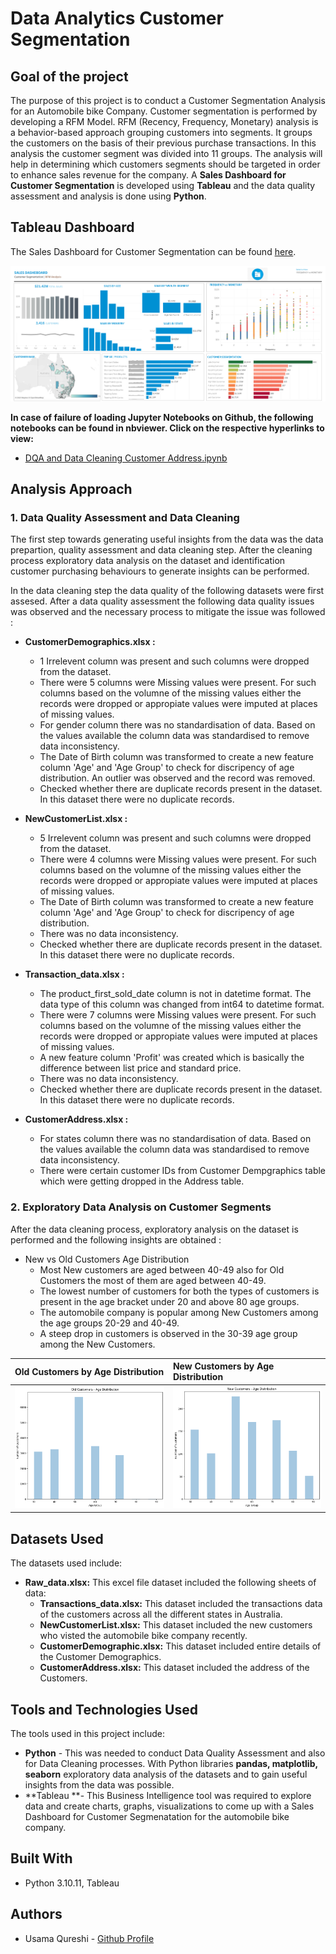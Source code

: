 # Data Analytics Customer Segmentation

## Goal of the project
The purpose of this project is to conduct a Customer Segmentation Analysis for an Automobile bike Company. Customer segmentation is performed by developing a RFM Model. RFM (Recency, Frequency, Monetary) analysis is a behavior-based approach grouping customers into segments. It groups the customers on the basis of their previous purchase transactions. In this analysis the customer segment was divided into 11 groups. The analysis will help in determining which customers segments should be targeted in order to enhance sales revenue for the company. A **Sales Dashboard for Customer Segmentation** is developed using **Tableau** and the data quality assessment and analysis is done using **Python**.

## Tableau Dashboard
The Sales Dashboard for Customer Segmentation can be found [here](https://public.tableau.com/app/profile/usama.zafar.qureshi/viz/SalesSegmentation_16916653192370/SalesSegmentation2).


![Tableau Dashboard](Media/Dashboard.png)

**In case of failure of loading Jupyter Notebooks on Github, the following notebooks can be found in nbviewer. Click on the respective hyperlinks to view:**

+ [DQA and Data Cleaning Customer Address.ipynb](https://nbviewer.org/github/usamaqureshi27/Python/blob/main/DQA_Customer_Address_Cleaned.ipynb)



## Analysis Approach

### 1. Data Quality Assessment and Data Cleaning
The first step towards generating useful insights from the data was the data prepartion, quality assessment and data cleaning step. After the cleaning process exploratory data analysis on the dataset and identification customer purchasing behaviours to generate insights can be performed.

In the data cleaning step the data quality of the following datasets were first assesed. After a data quality assessment the following data quality issues was observed and the necessary process to mitigate the issue was followed :

+ **CustomerDemographics.xlsx :**
  + 1 Irrelevent column was present and such columns were dropped from the dataset.
  + There were 5 columns were Missing values were present. For such columns based on the volumne of the missing values either the records were dropped or appropiate values were imputed at places of missing values.
  + For gender column there was no standardisation of data. Based on the values available the column data was standardised to remove data inconsistency.
  + The Date of Birth column was transformed to create a new feature column 'Age' and 'Age Group' to check for discripency of age distribution. An outlier was observed and the record was removed.
  + Checked whether there are duplicate records present in the dataset. In this dataset there were no duplicate records.
  
+ **NewCustomerList.xlsx :**
  + 5 Irrelevent column was present and such columns were dropped from the dataset.
  + There were 4 columns were Missing values were present. For such columns based on the volumne of the missing values either the records were dropped or appropiate values were imputed at places of missing values.
  + The Date of Birth column was transformed to create a new feature column 'Age' and 'Age Group' to check for discripency of age distribution.
  + There was no data inconsistency.
  + Checked whether there are duplicate records present in the dataset. In this dataset there were no duplicate records.
  
+ **Transaction_data.xlsx :**
  + The product_first_sold_date column is not in datetime format. The data type of this column was changed from int64 to datetime format.
  + There were 7 columns were Missing values were present. For such columns based on the volumne of the missing values either the records were dropped or appropiate values were imputed at places of missing values.
  + A new feature column 'Profit' was created which is basically the difference between list price and standard price.
  + There was no data inconsistency.
  + Checked whether there are duplicate records present in the dataset. In this dataset there were no duplicate records.

+ **CustomerAddress.xlsx :**
  + For states column there was no standardisation of data. Based on the values available the column data was standardised to remove data inconsistency.
  + There were certain customer IDs from Customer Dempgraphics table which were getting dropped in the Address table.
  
### 2. Exploratory Data Analysis on Customer Segments
After the data cleaning process, exploratory analysis on the dataset is performed and the following insights are obtained :
+ New vs Old Customers Age Distribution
  + Most New customers are aged between 40-49 also for Old Customers the most of them are aged between 40-49.
  + The lowest number of customers for both the types of customers is present in the age bracket under 20 and above 80 age groups.
  + The automobile company is popular among New Customers among the age groups 20-29 and 40-49.
  + A steep drop in customers is observed in the 30-39 age group among the New Customers.

| Old Customers by Age Distribution | New Customers by Age Distribution |
| :------------- | :------------- |
|![](Media/Old%20Customers%20-%20Age%20Distribution.png)|![](Media/New%20Customers%20-%20Age%20Distribution.png)|


## Datasets Used
The datasets used include:
+ **Raw_data.xlsx:** This excel file dataset included the following sheets of data:
  + **Transactions_data.xlsx:** This dataset included the transactions data of the customers across all the different states in Australia.
  + **NewCustomerList.xlsx:** This dataset included the new customers who visted the automobile bike company recently.
  + **CustomerDemographic.xlsx:** This dataset included entire details of the Customer Demographics.
  + **CustomerAddress.xlsx:** This dataset included the address of the Customers.
  
## Tools and Technologies Used
The tools used in this project include:
+ **Python** - This was needed to conduct Data Quality Assessment and also for Data Cleaning processes. With Python libraries **pandas, matplotlib, seaborn** exploratory data analysis of the datasets and to gain useful insights from the data was possible.
+ **Tableau **- This Business Intelligence tool was required to explore data and create charts, graphs, visualizations to come up with a Sales Dashboard for Customer Segmenatation for the automobile bike company.

## Built With
+ Python 3.10.11, Tableau

## Authors
+ Usama Qureshi - [Github Profile](https://github.com/usamaqureshi27)
  